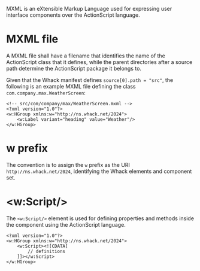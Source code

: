 MXML is an eXtensible Markup Language used for expressing user interface components over the ActionScript language.

# MXML file

A MXML file shall have a filename that identifies the name of the ActionScript class that it defines, while the parent directories after a source path determine the ActionScript package it belongs to.

Given that the Whack manifest defines `source[0].path = "src"`, the following is an example MXML file defining the class `com.company.max.WeatherScreen`:

```mxml
<!-- src/com/company/max/WeatherScreen.mxml -->
<?xml version="1.0"?>
<w:HGroup xmlns:w="http://ns.whack.net/2024">
    <w:Label variant="heading" value="Weather"/>
</w:HGroup>
```

# w prefix

The convention is to assign the `w` prefix as the URI `http://ns.whack.net/2024`, identifying the Whack elements and component set.

# &lt;w:Script/&gt;

The `<w:Script/>` element is used for defining properties and methods inside the component using the ActionScript language.

```mxml
<?xml version="1.0"?>
<w:HGroup xmlns:w="http://ns.whack.net/2024">
    <w:Script><![CDATA[
        // definitions
    ]]></w:Script>
</w:HGroup>
```